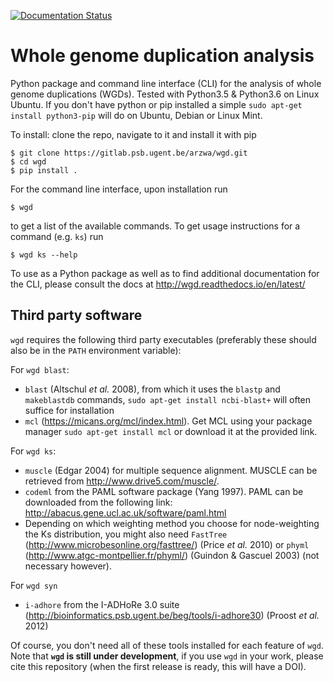 [![Documentation Status](https://readthedocs.org/projects/wgd/badge/?version=latest)](http://wgd.readthedocs.io/en/latest/?badge=latest)

# Whole genome duplication analysis

Python package and command line interface (CLI) for the analysis
of whole genome duplications (WGDs). Tested with Python3.5 & Python3.6
on Linux Ubuntu. If you don't have python or pip installed a simple
`sudo apt-get install python3-pip` will do on Ubuntu, Debian or Linux Mint.

To install: clone the repo, navigate to it and install it with pip

    $ git clone https://gitlab.psb.ugent.be/arzwa/wgd.git
    $ cd wgd
    $ pip install .

For the command line interface, upon installation run

    $ wgd

to get a list of the available commands. To get usage instructions for
a command (e.g. `ks`) run

    $ wgd ks --help

To use as a Python package as well as to find additional documentation
for the CLI, please consult the docs at http://wgd.readthedocs.io/en/latest/

## Third party software

`wgd` requires the following third party executables (preferably these should also be in the `PATH` environment variable):

For `wgd blast`:
- `blast` (Altschul _et al._ 2008), from which it uses the `blastp` and `makeblastdb` commands,
`sudo apt-get install ncbi-blast+` will often suffice for installation
- `mcl` (https://micans.org/mcl/index.html). Get MCL using your package
manager ``sudo apt-get install mcl`` or download it at the provided link.

For `wgd ks`:
- `muscle` (Edgar 2004) for multiple sequence alignment. MUSCLE can be
retrieved from http://www.drive5.com/muscle/.
- `codeml` from the PAML software package (Yang 1997). PAML can be downloaded
from the following link: http://abacus.gene.ucl.ac.uk/software/paml.html
- Depending on which weighting method you choose for node-weighting the Ks distribution, you might also
need `FastTree` (http://www.microbesonline.org/fasttree/) (Price _et al._ 2010) or ``phyml``
(http://www.atgc-montpellier.fr/phyml/) (Guindon & Gascuel 2003) (not necessary however).

For `wgd syn`
- ``i-adhore`` from the I-ADHoRe 3.0 suite (http://bioinformatics.psb.ugent.be/beg/tools/i-adhore30) (Proost _et al._ 2012)

Of course, you don't need all of these tools installed for each feature of ``wgd``. Note that **`wgd` is still under development**, if you use `wgd` in your work, please cite this repository (when the first release is ready, this will have a DOI).
